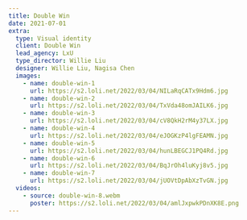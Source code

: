 ```yaml
---
title: Double Win
date: 2021-07-01
extra:
  type: Visual identity
  client: Double Win
  lead_agency: LxU
  type_director: Willie Liu
  designer: Willie Liu, Nagisa Chen
  images:
    - name: double-win-1
      url: https://s2.loli.net/2022/03/04/NILaRqCATx9Hdm6.jpg
    - name: double-win-2
      url: https://s2.loli.net/2022/03/04/TxVda48omJAILK6.jpg
    - name: double-win-3
      url: https://s2.loli.net/2022/03/04/cV8QkH2rM4y37LX.jpg
    - name: double-win-4
      url: https://s2.loli.net/2022/03/04/eJOGKzP4lgFEAMN.jpg
    - name: double-win-5
      url: https://s2.loli.net/2022/03/04/hunLBEGCJ1PQ4Rd.jpg
    - name: double-win-6
      url: https://s2.loli.net/2022/03/04/BqJrOh4luKyj8v5.jpg
    - name: double-win-7
      url: https://s2.loli.net/2022/03/04/jUOVtDpAbXzTvGN.jpg
  videos:
    - source: double-win-8.webm
      poster: https://s2.loli.net/2022/03/04/amlJxpwkPDnXK8E.png
---
```

